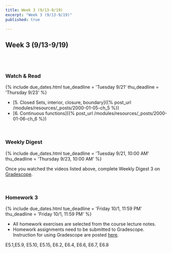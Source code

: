 ```yaml
---
title: Week 3 (9/13-9/19)
excerpt: "Week 3 (9/13-9/19)"
published: true

---
```


## Week 3 (9/13-9/19)

<br/>
<br/>


### Watch & Read

{% include due_dates.html
tue_deadline = 'Tuesday 9/21'
thu_deadline = 'Thursday 9/23'
%}


* [5. Closed Sets, interior, closure, boundary]({% post_url /modules/resources/_posts/2000-01-05-ch_5 %})
* [6. Continuous functions]({% post_url /modules/resources/_posts/2000-01-06-ch_6 %})

<br/>

### Weekly Digest

{% include due_dates.html
tue_deadline = 'Tuesday 9/21, 10:00 AM'
thu_deadline = 'Thursday 9/23, 10:00 AM'
%}

Once you watched the videos listed above, complete Weekly Digest 3 on [Gradescope](https://www.gradescope.com).

<br/>

### Homework 3


{% include due_dates.html
tue_deadline = 'Friday 10/1, 11:59 PM'
thu_deadline = 'Friday 10/1, 11:59 PM'
%}

* All homework exercises are selected from the course lecture notes.
* Homework assignments need to be submitted to Gradescope. Instruction for
using Gradescope are posted [here](https://gradescope.ubmath.info).


E5.1,E5.9, E5.10, E5.15, E6.2, E6.4, E6.6, E6.7, E6.8
